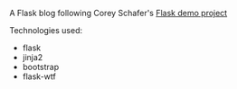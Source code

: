 A Flask blog following Corey Schafer's [Flask demo project](https://github.com/CoreyMSchafer/code_snippets/tree/master/Python/Flask_Blog "Corey Schafer's Flask tutorial")

Technologies used:
- flask
- jinja2
- bootstrap
- flask-wtf